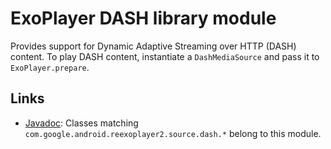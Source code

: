 # ExoPlayer DASH library module #

Provides support for Dynamic Adaptive Streaming over HTTP (DASH) content. To
play DASH content, instantiate a `DashMediaSource` and pass it to
`ExoPlayer.prepare`.

## Links ##

* [Javadoc][]: Classes matching `com.google.android.reexoplayer2.source.dash.*`
  belong to this module.

[Javadoc]: https://google.github.io/ExoPlayer/doc/reference/index.html
